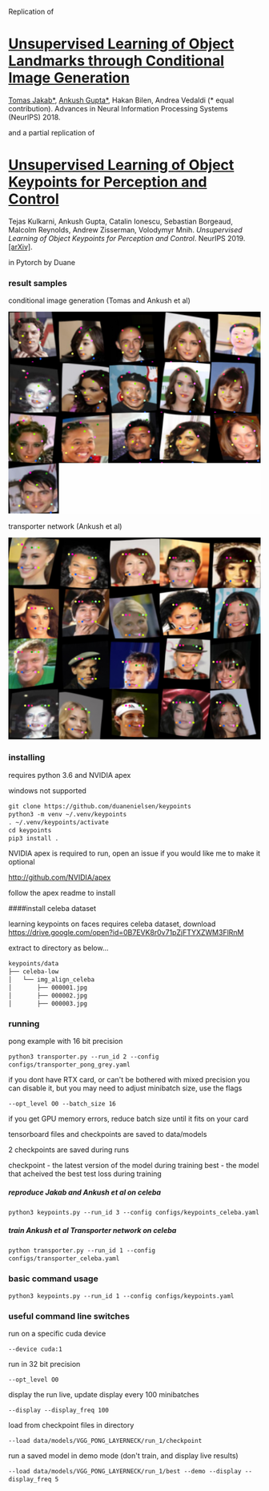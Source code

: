 Replication of

# [Unsupervised Learning of Object Landmarks through Conditional Image Generation](http://www.robots.ox.ac.uk/~vgg/research/unsupervised_landmarks/)

[Tomas Jakab*](http://www.robots.ox.ac.uk/~tomj), [Ankush Gupta*](http://www.robots.ox.ac.uk/~ankush), Hakan Bilen, Andrea Vedaldi (* equal contribution).
Advances in Neural Information Processing Systems (NeurIPS) 2018.

and a partial replication of 

# [Unsupervised Learning of Object Keypoints for Perception and Control](https://arxiv.org/abs/1906.11883)

Tejas Kulkarni, Ankush Gupta, Catalin Ionescu, Sebastian Borgeaud, Malcolm Reynolds, Andrew Zisserman, Volodymyr Mnih.  *Unsupervised Learning of Object Keypoints for Perception and Control*.  NeurIPS 2019.  [\[arXiv\]](https://arxiv.org/abs/1906.11883).

in Pytorch by Duane

### result samples

conditional image generation (Tomas and Ankush et al)

![alt text](resources/keypoints_run.png)

transporter network (Ankush et al)

![alt_text](resources/transporter_run.png)

### installing

requires python 3.6 and NVIDIA apex

windows not supported

```
git clone https://github.com/duanenielsen/keypoints
python3 -m venv ~/.venv/keypoints
. ~/.venv/keypoints/activate
cd keypoints
pip3 install .
```

NVIDIA apex is required to run, open an issue if you would like me to make it optional

http://github.com/NVIDIA/apex

follow the apex readme to install

####install celeba dataset

learning keypoints on faces requires celeba dataset, download https://drive.google.com/open?id=0B7EVK8r0v71pZjFTYXZWM3FlRnM

extract to directory as below...

```
keypoints/data
├── celeba-low
│   └── img_align_celeba
│       ├── 000001.jpg
│       ├── 000002.jpg
│       ├── 000003.jpg
```

### running

pong example with 16 bit precision

```
python3 transporter.py --run_id 2 --config configs/transporter_pong_grey.yaml
```

if you dont have RTX card, or can't be bothered with mixed precision you can disable it, but you may need to adjust minibatch size, use the flags

```
--opt_level O0 --batch_size 16
```

if you get GPU memory errors, reduce batch size until it fits on your card

tensorboard files and checkpoints are saved to data/models

2 checkpoints are saved during runs

checkpoint - the latest version of the model during training
best - the model that acheived the best test loss during training

##### reproduce Jakab and Ankush et al on celeba

```
python3 keypoints.py --run_id 3 --config configs/keypoints_celeba.yaml 
```

##### train Ankush et al Transporter network on celeba

```commandline
python transporter.py --run_id 1 --config configs/transporter_celeba.yaml
```

### basic command usage

```
python3 keypoints.py --run_id 1 --config configs/keypoints.yaml
```

### useful command line switches

run on a specific cuda device

```
--device cuda:1
```

run in 32 bit precision

```
--opt_level O0
```

display the run live, update display every 100 minibatches

```
--display --display_freq 100
```

load from checkpoint files in directory

```
--load data/models/VGG_PONG_LAYERNECK/run_1/checkpoint
```

run a saved model in demo mode (don't train, and display live results)

```
--load data/models/VGG_PONG_LAYERNECK/run_1/best --demo --display --display_freq 5
```
